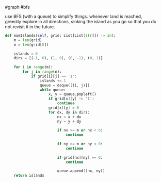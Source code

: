 #graph #bfs

use BFS (with a queue) to simplify things. whenever land is reached, greedily explore in all directions, sinking the island as you go so that you do not revisit it in the future.

```python
def numIslands(self, grid: List[List[str]]) -> int:
	m = len(grid)
	n = len(grid[0])
	
	islands = 0
	dirs = [(-1, 0), (1, 0), (0, -1), (0, 1)]
	
	for i in range(m):
		for j in range(n):
			if grid[i][j] == '1':
				islands += 1
				queue = deque([(i, j)])
				while queue:
					x, y = queue.popleft()
					if grid[x][y] != '1':
						continue
					grid[x][y] = 0
					for dx, dy in dirs:
						nx = x + dx
						ny = y + dy
						
						if nx >= m or nx < 0:
							continue
						
						if ny >= n or ny < 0:
							continue
						
						if grid[nx][ny] == 0:
							continue
						
						queue.append((nx, ny))
	return islands
```